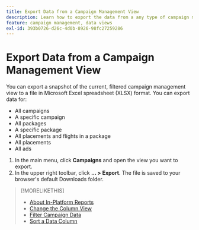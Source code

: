 ```yaml
---
title: Export Data from a Campaign Management View
description: Learn how to export the data from a any type of campaign management view to a spreadsheet file.
feature: campaign management, data views
exl-id: 393b0726-d26c-4d0b-8926-98fc27259286
---
```

# Export Data from a Campaign Management View

You can export a snapshot of the current, filtered campaign management view to a file in Microsoft Excel spreadsheet (XLSX) format. You can export data for:

* All campaigns
* A specific campaign
* All packages
* A specific package
* All placements and flights in a package
* All placements
* All ads

1. In the main menu, click **Campaigns** and open the view you want to export.
1. In the upper right toolbar, click  **... > Export**.
     The file is saved to your browser's default Downloads folder.

>[!MORELIKETHIS]
>
>* [About In-Platform Reports](campaign-reports-about.md)
>* [Change the Column View](column-view-change.md)
>* [Filter Campaign Data](campaign-data-filter.md)
>* [Sort a Data Column](campaign-data-sort.md)
